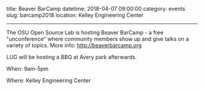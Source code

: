 title: Beaver BarCamp
datetime: 2018-04-07 09:00:00
category: events
slug: barcamp2018
location: Kelley Engineering Center

---

The OSU Open Source Lab is hosting Beaver BarCamp -
a free "unconference" where community members show up and give talks
on a variety of topics. More info: <http://beaverbarcamp.org>

LUG will be hosting a BBQ at Avery park afterwards.

When: 9am-5pm

Where: Kelley Engineering Center
